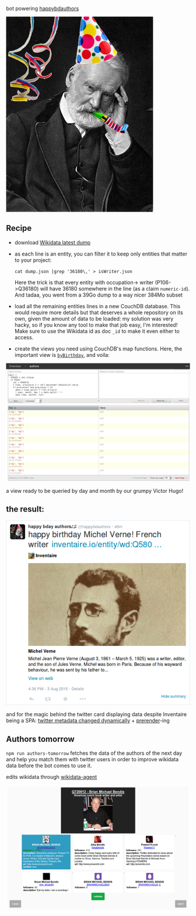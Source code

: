 bot powering [happybdauthors](https://twitter.com/happybdauthors)

![Victor_Hugo_HAPPY_BIRTHDAY](/images/Victor_Hugo_HAPPY_BIRTHDAY.png)


## Recipe

* download [Wikidata latest dump](https://www.wikidata.org/wiki/Wikidata:Database_download#JSON_dumps_.28recommended.29)
* as each line is an entity, you can filter it to keep only entities that matter to your project:
  ```
  cat dump.json |grep '36180\,' > isWriter.json
  ```

  Here the trick is that every entity with occupation-> writer (P106->Q36180) will have 36180 somewhere in the line (as a claim `numeric-id`). And tadaa, you went from a 39Go dump to a way nicer 384Mo subset

* load all the remaining entities lines in a new CouchDB database.
This would require more details but that deserves a whole repository on its own, given the amount of data to be loaded: my solution was very hacky, so if you know any tool to make that job easy, I'm interested!
Make sure to use the Wikidata id as doc `_id` to make it even either to access.

* create the views you need using CouchDB's map functions. Here, the important view is [`byBirthday`](/design_docs/authors.json), and voila:

![authors-per-day](/images/authors-per-day.png)

a view ready to be queried by day and month by our grumpy Victor Hugo!



## the result:


![michel-verne](/images/michel-verne.png)

and for the magic behind the twitter card displaying data despite Inventaire being a SPA: [twitter metadata changed dynamically](https://github.com/inventaire/inventaire-client/blob/master/app/modules/general/lib/head_metadata.coffee) + [prerender](https://github.com/inventaire/prerender)-ing



## Authors tomorrow

`npm run authors-tomorrow` fetches the data of the authors of the next day and help you match them with twitter users in order to improve wikidata data before the bot comes to use it.

edits wikidata through [wikidata-agent](http://github.com/maxlath/wikidata-agent)

![tomorrow-ui](/images/tomorrow-ui.png)
